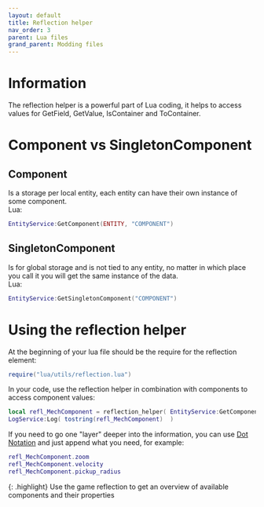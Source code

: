 ```yaml
---
layout: default
title: Reflection helper
nav_order: 3
parent: Lua files
grand_parent: Modding files
---
```


# Information

The reflection helper is a powerful part of Lua coding, it helps to access values for GetField, GetValue, IsContainer and ToContainer. 

# Component vs SingletonComponent
## Component

Is a storage per local entity, each entity can have their own instance of some component.  
Lua:
```lua
EntityService:GetComponent(ENTITY, "COMPONENT")
```

## SingletonComponent

Is for global storage and is not tied to any entity, no matter in which place you call it you will get the same instance of the data.  
Lua:
```lua
EntityService:GetSingletonComponent("COMPONENT")
```

# Using the reflection helper

At the beginning of your lua file should be the require for the reflection element:
```lua
require("lua/utils/reflection.lua")
```

In your code, use the reflection helper in combination with components to access component values:
```lua
local refl_MechComponent = reflection_helper( EntityService:GetComponent(self.entity, "MechComponent"))
LogService:Log( tostring(refl_MechComponent)  )
```
If you need to go one "layer" deeper into the information, you can use [Dot Notation](https://en.wikipedia.org/wiki/Property_(programming)#Dot_notation) and just append what you need, for example:  
```lua
refl_MechComponent.zoom 
refl_MechComponent.velocity 
refl_MechComponent.pickup_radius
```

{: .highlight}
Use the game reflection to get an overview of available components and their properties
